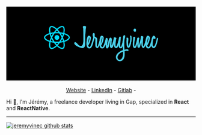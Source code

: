 ![logo](https://github.com/jeremyvinec/jeremyvinec/blob/master/src/assets/img/logo.png)

<p align="center">
  <a href="https://jeremyvinec.dev/">Website</a> -
  <a href="https://www.linkedin.com/in/jeremyvinec/">LinkedIn</a> -
  <a href="https://gitlab.com/jeremyvinec">Gitlab</a> -
</p>

Hi 👋, I'm Jérémy, a freelance developer living in Gap, specialized in **React** and **ReactNative**.

---

[![jeremyvinec github stats](https://github-readme-stats.vercel.app/api?username=jeremyvinec)](https://github.com/anuraghazra/github-readme-stats)

